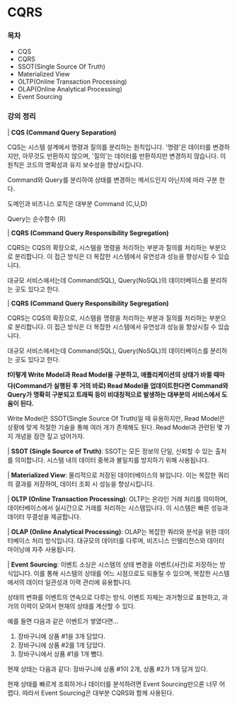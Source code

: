 # CQRS

### 목차

* CQS
* CQRS
* SSOT(Single Source Of Truth)
* Materialized View
* OLTP(Online Transaction Processing)
* OLAP(Online Analytical Processing)
* Event Sourcing

### 강의 정리



\| **CQS (Command Query Separation)**

CQS는 시스템 설계에서 명령과 질의를 분리하는 원칙입니다. '명령'은 데이터를 변경하지만, 아무것도 반환하지 않으며, '질의'는 데이터를 반환하지만 변경하지 않습니다. 이 원칙은 코드의 명확성과 유지 보수성을 향상시킵니다.

Command와 Query를 분리하여 상태를 변경하는 메서드인지 아닌지에 따라 구분 한다.

도메인과 비즈니스 로직은 대부분 Command (C,U,D)

Query는 순수함수 (R)



\| **CQRS (Command Query Responsibility Segregation)**

CQRS는 CQS의 확장으로, 시스템을 명령을 처리하는 부분과 질의를 처리하는 부분으로 분리합니다. 이 접근 방식은 더 복잡한 시스템에서 유연성과 성능을 향상시킬 수 있습니다.

대규모 서비스에서는데   Command(SQL), Query(NoSQL)의  데이터베이스를 분리하는 곳도 있다고 한다.



\| **CQRS (Command Query Responsibility Segregation)**

CQRS는 CQS의 확장으로, 시스템을 명령을 처리하는 부분과 질의를 처리하는 부분으로 분리합니다. 이 접근 방식은 더 복잡한 시스템에서 유연성과 성능을 향상시킬 수 있습니다.

대규모 서비스에서는데   Command(SQL), Query(NoSQL)의  데이터베이스를 분리하는 곳도 있다고 한다.



**❗이렇게 Write Model과 Read Model을 구분하고, 애플리케이션의 상태가 바뀔 때마다(Command가 실행된 후 거의 바로) Read Model을 업데이트한다면 Command와 Query가 명확히 구분되고 트래픽 등이 비대칭적으로 발생하는 대부분의 서비스에서 도움이 된다.**



Write Model은 SSOT(Single Source Of Truth)일 때 유용하지만, Read Model은 상황에 맞게 적절한 기술을 통해 여러 개가 존재해도 된다. Read Model과 관련된 몇 가지 개념을 잠깐 짚고 넘어가자.

\| **SSOT (Single Source of Truth)**: SSOT는 모든 정보의 단일, 신뢰할 수 있는 출처를 의미합니다. 시스템 내의 데이터 중복과 불일치를 방지하기 위해 사용됩니다.

\| **Materialized View**: 물리적으로 저장된 데이터베이스의 뷰입니다. 이는 복잡한 쿼리의 결과를 저장하여, 데이터 조회 시 성능을 향상시킵니다.

\| **OLTP (Online Transaction Processing)**: OLTP는 온라인 거래 처리를 의미하며, 데이터베이스에서 실시간으로 거래를 처리하는 시스템입니다. 이 시스템은 빠른 성능과 데이터 무결성을 제공합니다.

\| **OLAP (Online Analytical Processing)**: OLAP는 복잡한 쿼리와 분석을 위한 데이터베이스 처리 방식입니다. 대규모의 데이터를 다루며, 비즈니스 인텔리전스와 데이터 마이닝에 자주 사용됩니다.

\| **Event Sourcing**: 이벤트 소싱은 시스템의 상태 변경을 이벤트(사건)로 저장하는 방식입니다. 이를 통해 시스템의 상태를 어느 시점으로도 되돌릴 수 있으며, 복잡한 시스템에서의 데이터 일관성과 이력 관리에 유용합니다.

상태의 변화를 이벤트의 연속으로 다루는 방식. 이벤트 자체는 과거형으로 표현하고, 과거의 이력이 모여서 현재의 상태를 계산할 수 있다.

예를 들면 다음과 같은 이벤트가 쌓였다면…

1. 장바구니에 상품 #1을 3개 담았다.
2. 장바구니에 상품 #2를 1개 담았다.
3. 장바구니에서 상품 #1을 1개 뺐다.

현재 상태는 다음과 같다: 장바구니에 상품 #1이 2개, 상품 #2가 1개 담겨 있다.

현재 상태를 빠르게 조회하거나 데이터를 분석하려면 Event Sourcing만으론 너무 어렵다. 따라서 Event Sourcing은 대부분 CQRS와 함께 사용된다.
